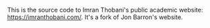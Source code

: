 This is the source code to Imran Thobani's public academic website: https://imranthobani.com/. It's a fork of Jon Barron's website. 
